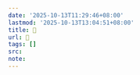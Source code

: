 ```yaml
---
date: '2025-10-13T11:29:46+08:00'
lastmod: '2025-10-13T13:04:51+08:00'
title: 󰢾
url: 󰢾
tags: []
src:
note:
---
```

